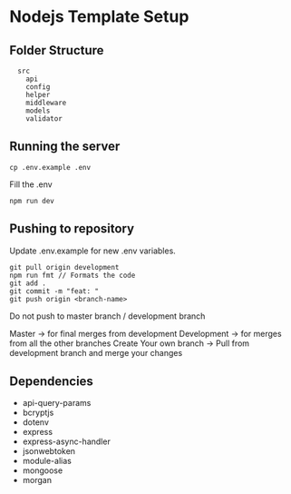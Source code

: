 # Nodejs Template Setup

## Folder Structure

```
  src
    api
    config
    helper
    middleware
    models
    validator
```

## Running the server

```
cp .env.example .env
```

Fill the .env

```
npm run dev
```

## Pushing to repository

Update .env.example for new .env variables.

```
git pull origin development
npm run fmt // Formats the code
git add .
git commit -m "feat: "
git push origin <branch-name>
```

Do not push to master branch / development branch

Master -> for final merges from development
Development -> for merges from all the other branches
Create Your own branch -> Pull from development branch and merge your changes

## Dependencies

- api-query-params
- bcryptjs
- dotenv
- express
- express-async-handler
- jsonwebtoken
- module-alias
- mongoose
- morgan

